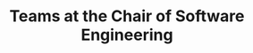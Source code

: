 ---
layout: page
title: Teams at the Chair of Software Engineering
permalink: /teams/
nav: false
horizontal: false
---